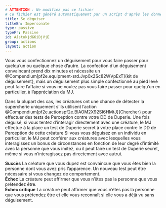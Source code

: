 ```yaml
---
# ATTENTION : Ne modifiez pas ce fichier
# Ce fichier est généré automatiquement par un script d'après les données du module Foundry VTT officiel et de sa traduction
title: Se déguiser
titleEn: Impersonate
type: passive
typeFr: Passive
id: AJstokjdG6iDjVjE
group: actions
layout: action
---
```

<p><span id="ctl00_MainContent_DetailedOutput">Vous vous confectionnez un déguisement pour vous faire passer pour quelqu’un ou quelque chose d’autre. La confection d’un déguisement convaincant prend dix minutes et nécessite un @Compendium[pf2e.equipment-srd.Jvp0x2Sc82WVpExT]{kit de déguisement}, mais un déguisement plus simple confectionné au pied levé peut faire l’affaire si vous ne voulez pas vous faire passer pour quelqu’un en particulier, à l’appréciation du MJ.<br></span></p><p><span id="ctl00_MainContent_DetailedOutput">Dans la plupart des cas, les créatures ont une chance de détecter la supercherie uniquement s’ils utilisent l’action @Compendium[pf2e.actionspf2e.BlAOM2X92SI6HMtJ]{Chercher} pour effectuer des tests de Perception contre votre DD de Duperie. Une fois déguisé, si vous tentez d’interagir directement avec une créature, le MJ effectue à la place un test de Duperie secret à votre place contre le DD de Perception de cette créature Si vous vous déguisez en un individu en particulier, le MJ peut conférer aux créatures avec lesquelles vous interagissez un bonus de circonstances en fonction de leur degré d’intimité avec la personne que vous imitez, ou il peut faire un test de Duperie secret, même si vous n’interagissez pas directement avec autrui.</span></p><p><span id="ctl00_MainContent_DetailedOutput"><strong>Succès</strong> La créature que vous dupez est convaincue que vous êtes bien la personne dont vous avez pris l’apparence. Un nouveau test peut être nécessaire si vous changez de comportement.<br><strong>Échec</strong> La créature peut affirmer que vous n’êtes pas la personne que vous prétendez être.<br><strong>Échec critique</strong> La créature peut affirmer que vous n’êtes pas la personne que vous prétendez être et elle vous reconnaît si elle vous a déjà vu sans déguisement.</span></p>
